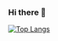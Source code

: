 ### Hi there 👋

<!--
**shaswat-satyam/shaswat-satyam** is a ✨ _special_ ✨ repository because its `README.md` (this file) appears on your GitHub profile.

Here are some ideas to get you started:

- 🔭 I’m currently working on Ruby on Rails and DSA
- 🌱 I’m currently learning Rails, C++ and Web Development
- 👯 I’m looking to collaborate on projects
- 🤔 I’m looking for help with studies
- 💬 Ask me about various development resources
- 📫 How to reach me: Connect with me at LinkedIn, Instagram 
- 😄 Pronouns: He/Him
- ⚡ Fun fact: ...
-->

[![Top Langs](https://github-readme-stats.vercel.app/api/top-langs/?username=shaswat-satyam)](https://github.com/anuraghazra/github-readme-stats)
